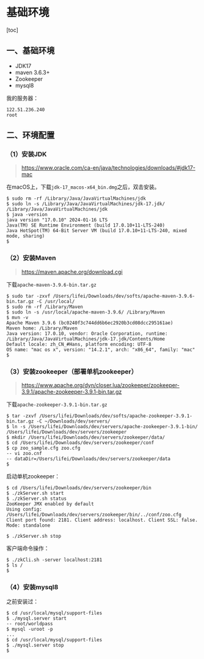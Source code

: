 # 基础环境

[toc]

## 一、基础环境

- JDK17
- maven 3.6.3+
- Zookeeper
- mysql8

我的服务器：

```
122.51.236.240
root
```

## 二、环境配置

### （1）安装JDK

> https://www.oracle.com/ca-en/java/technologies/downloads/#jdk17-mac

在macOS上，下载`jdk-17_macos-x64_bin.dmg`之后，双击安装。

```myshell
$ sudo rm -rf /Library/Java/JavaVirtualMachines/jdk
$ sudo ln -s /Library/Java/JavaVirtualMachines/jdk-17.jdk/ /Library/Java/JavaVirtualMachines/jdk
$ java -version
java version "17.0.10" 2024-01-16 LTS
Java(TM) SE Runtime Environment (build 17.0.10+11-LTS-240)
Java HotSpot(TM) 64-Bit Server VM (build 17.0.10+11-LTS-240, mixed mode, sharing)
$
```

### （2）安装Maven

> https://maven.apache.org/download.cgi

下载`apache-maven-3.9.6-bin.tar.gz`

```shell
$ sudo tar -zxvf /Users/lifei/Downloads/dev/softs/apache-maven-3.9.6-bin.tar.gz -C /usr/local/
$ sudo rm -rf /Library/Maven
$ sudo ln -s /usr/local/apache-maven-3.9.6/ /Library/Maven
$ mvn -v
Apache Maven 3.9.6 (bc0240f3c744dd6b6ec2920b3cd08dcc295161ae)
Maven home: /Library/Maven
Java version: 17.0.10, vendor: Oracle Corporation, runtime: /Library/Java/JavaVirtualMachines/jdk-17.jdk/Contents/Home
Default locale: zh_CN_#Hans, platform encoding: UTF-8
OS name: "mac os x", version: "14.2.1", arch: "x86_64", family: "mac"
$
```

### （3）安装zookeeper（部署单机zookeeper）

> https://www.apache.org/dyn/closer.lua/zookeeper/zookeeper-3.9.1/apache-zookeeper-3.9.1-bin.tar.gz

下载`apache-zookeeper-3.9.1-bin.tar.gz`

```shell
$ tar -zxvf /Users/lifei/Downloads/dev/softs/apache-zookeeper-3.9.1-bin.tar.gz -C ~/Downloads/dev/servers/
$ ln -s /Users/lifei/Downloads/dev/servers/apache-zookeeper-3.9.1-bin/ /Users/lifei/Downloads/dev/servers/zookeeper
$ mkdir /Users/lifei/Downloads/dev/servers/zookeeper/data/
$ cd /Users/lifei/Downloads/dev/servers/zookeeper/conf
$ cp zoo_sample.cfg zoo.cfg
-- vi zoo.cnf
-- dataDir=/Users/lifei/Downloads/dev/servers/zookeeper/data
$
```

启动单机zookeeper：

```shell
$ cd /Users/lifei/Downloads/dev/servers/zookeeper/bin
$ ./zkServer.sh start
$ ./zkServer.sh status
ZooKeeper JMX enabled by default
Using config: /Users/lifei/Downloads/dev/servers/zookeeper/bin/../conf/zoo.cfg
Client port found: 2181. Client address: localhost. Client SSL: false.
Mode: standalone

$ ./zkServer.sh stop

```

客户端命令操作：

```shell
$ ./zkCli.sh -server localhost:2181
$ ls /
$
```

### （4）安装mysql8

之前安装过：

```shell
$ cd /usr/local/mysql/support-files
$ ./mysql.server start
-- root/worldpass
$ mysql -uroot -p
...
$ cd /usr/local/mysql/support-files
$ ./mysql.server stop
$
```


